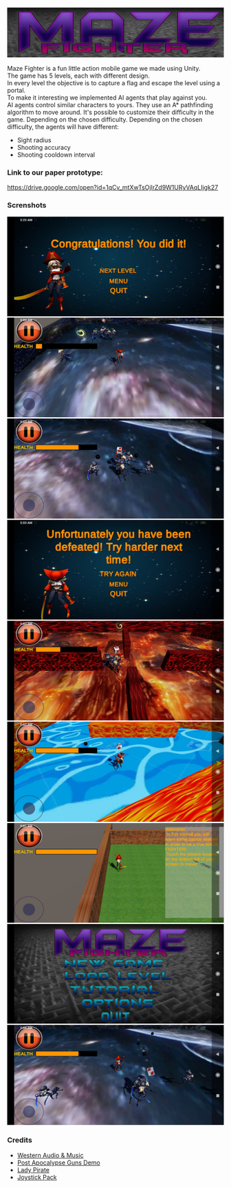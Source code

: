<p align="center">
  <a href="#"><img src="miscellaneous/Logo.PNG" alt="Maze Fighter"/></a>
</p>

Maze Fighter is a fun little action mobile game we made using Unity. <br>
The game has 5 levels, each with different design. <br>
In every level the objective is to capture a flag and escape the level using a portal. <br>
To make it interesting we implemented AI agents that play against you. <br>
AI agents control similar characters to yours. They use an A* pathfinding algorithm to move around. It's possible to customize their difficulty in the game. Depending on the chosen difficulty. Depending on the chosen difficulty, the agents will have different:
  - Sight radius
  - Shooting accuracy
  - Shooting cooldown interval
 
### Link to our paper prototype:

https://drive.google.com/open?id=1qCv_mtXwTsOjIrZd9W1URyVAqLIjgk27


### Screnshots 
[![Game logo](miscellaneous/1.jpeg)](#)
[![Game logo](miscellaneous/2.jpeg)](#)
[![Game logo](miscellaneous/3.jpeg)](#)
[![Game logo](miscellaneous/4.jpeg)](#)
[![Game logo](miscellaneous/5.jpeg)](#)
[![Game logo](miscellaneous/6.jpeg)](#)
[![Game logo](miscellaneous/7.jpeg)](#)
[![Game logo](miscellaneous/8.jpeg)](#)
[![Game logo](miscellaneous/9.jpeg)](#)
 
### Credits

- [Western Audio & Music](https://assetstore.unity.com/packages/audio/sound-fx/western-audio-music-67788)
- [Post Apocalypse Guns Demo](https://assetstore.unity.com/packages/audio/sound-fx/weapons/post-apocalypse-guns-demo-33515)
- [Lady Pirate](https://assetstore.unity.com/packages/3d/characters/humanoids/lady-pirate-143609)
- [Joystick Pack](https://assetstore.unity.com/packages/tools/input-management/joystick-pack-107631)














